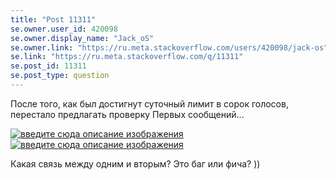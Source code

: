 ```yaml
---
title: "Post 11311"
se.owner.user_id: 420098
se.owner.display_name: "Jack_oS"
se.owner.link: "https://ru.meta.stackoverflow.com/users/420098/jack-os"
se.link: "https://ru.meta.stackoverflow.com/q/11311"
se.post_id: 11311
se.post_type: question
---
```

<p>После того, как был достигнут суточный лимит в сорок голосов,<br />
перестало предлагать проверку Первых сообщений...</p>
<p><a href="https://i.stack.imgur.com/dl1p4.png" rel="nofollow noreferrer"><img src="https://i.stack.imgur.com/dl1p4.png" alt="введите сюда описание изображения" /></a>
<a href="https://i.stack.imgur.com/8uVs4.png" rel="nofollow noreferrer"><img src="https://i.stack.imgur.com/8uVs4.png" alt="введите сюда описание изображения" /></a></p>
<p>Какая связь между одним и вторым? Это баг или фича? ))</p>
